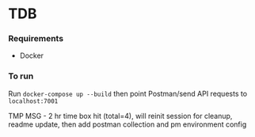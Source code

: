 # TDB

### Requirements
* Docker 

### To run
Run `docker-compose up --build` then point Postman/send API requests to `localhost:7001`

TMP MSG - 2 hr time box hit (total=4), will reinit session for cleanup, readme update, then add postman collection and pm environment config 